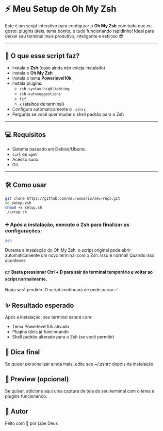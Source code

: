 # ⚡ Meu Setup de Oh My Zsh

Este é um script interativo para configurar o **Oh My Zsh** com tudo que eu gosto: plugins úteis, tema bonito, e tudo funcionando rapidinho! Ideal para deixar seu terminal mais produtivo, inteligente e estiloso 😎

---

## 🚀 O que esse script faz?

- Instala o **Zsh** (caso ainda não esteja instalado)
- Instala o **Oh My Zsh**
- Instala o tema **Powerlevel10k**
- Instala plugins:
  - `zsh-syntax-highlighting`
  - `zsh-autosuggestions`
  - `fzf`
  - `k` (atalhos de terminal)
- Configura automaticamente o `.zshrc`
- Pergunta se você quer mudar o shell padrão para o Zsh

---

## 💻 Requisitos

- Sistema baseado em Debian/Ubuntu
- `curl` ou `wget`
- Acesso sudo
- Git

---

## 🛠️ Como usar

```bash
git clone https://github.com/seu-usuario/seu-repo.git
cd setup-zsh
chmod +x setup.sh
./setup.sh
```
### ➕ Após a instalação, execute o Zsh para finalizar as configurações:
```bash
zsh
```

Durante a instalação do Oh My Zsh, o script original pode abrir automaticamente um novo terminal com o Zsh.
Isso é normal! Quando isso acontecer:
#### 👉 Basta pressionar Ctrl + D para sair do terminal temporário e voltar ao script normalmente.
Nada será perdido. O script continuará de onde parou ✅



## ✨ Resultado esperado
Após a instalação, seu terminal estará com:

- Tema Powerlevel10k ativado
- Plugins úteis já funcionando
- Shell padrão alterado para o Zsh (se você permitir)

## 🧼 Dica final
Se quiser personalizar ainda mais, edite seu ~/.zshrc depois da instalação.

## 📸 Preview (opcional)
Se quiser, adicione aqui uma captura de tela do seu terminal com o tema e plugins funcionando.

## 👤 Autor
Feito com 💙 por Lipe Deux
